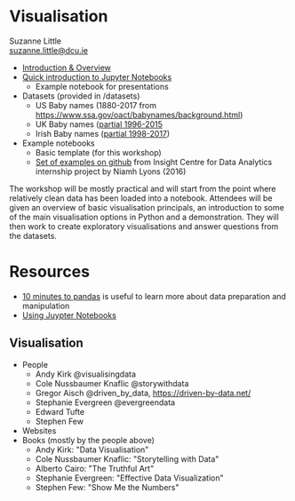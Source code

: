 # Visualisation

Suzanne Little    
[suzanne.little@dcu.ie](mailto:suzanne.little@dcu.ie)

* [Introduction & Overview](https://docs.google.com/presentation/d/1g4BLJ6Kp78i7YZpswFDCMLNeacVHifjEu1ahGy8IYV0/edit?usp=sharing)
* [Quick introduction to Jupyter Notebooks](https://docs.google.com/presentation/d/1JosbJduGcDv0UuioJ6nbdQBJlOsyLYLQ2z5aV6BuyY8/edit?usp=sharing)
    * Example notebook for presentations
* Datasets (provided in /datasets)
    * US Baby names (1880-2017 from https://www.ssa.gov/oact/babynames/background.html)
    * UK Baby names ([partial 1996-2015 ](https://www.ons.gov.uk/peoplepopulationandcommunity/birthsdeathsandmarriages/livebirths)
    * Irish Baby names ([partial 1998-2017](https://www.cso.ie/px/pxeirestat/Database/eirestat/Irish%20Babies%20Names/Irish%20Babies%20Names_statbank.asp?SP=Irish%20Babies%20Names&Planguage=0))
* Example notebooks
    * Basic template (for this workshop)
    * [Set of examples on github](https://github.com/nimar21/datavis-project) from Insight Centre for Data Analytics internship project by Niamh Lyons (2016)

The workshop will be mostly practical and will start from the point where relatively clean data has been loaded into a notebook. Attendees will be given an overview of basic visualisation principals, an introduction to some of the main visualisation options in Python and a demonstration. They will then work to create exploratory visualisations and answer questions from the datasets.

# Resources

* [10 minutes to pandas](http://pandas.pydata.org/pandas-docs/stable/10min.html) is useful to learn more about data preparation and manipulation
* [Using Juypter Notebooks]()

## Visualisation
* People
  * Andy Kirk @visualisingdata
  * Cole Nussbaumer Knaflic @storywithdata
  * Gregor Aisch @driven_by_data, https://driven-by-data.net/
  * Stephanie Evergreen @evergreendata
  * Edward Tufte
  * Stephen Few
* Websites
* Books (mostly by the people above)
  * Andy Kirk: "Data Visualisation"
  * Cole Nussbaumer Knaflic: "Storytelling with Data"
  * Alberto Cairo: "The Truthful Art"
  * Stephanie Evergreen: "Effective Data Visualization"
  * Stephen Few: "Show Me the Numbers"
